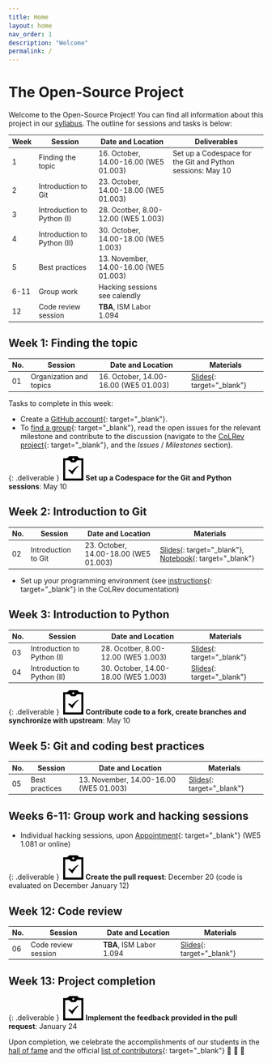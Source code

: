```yaml
---
title: Home
layout: home
nav_order: 1
description: "Welcome"
permalink: /
---
```


# The Open-Source Project

Welcome to the Open-Source Project! You can find all information about this project in our [syllabus](docs/syllabus.html).
The outline for sessions and tasks is below:

| Week | Session                     | Date and Location                      | Deliverables                                                                                                 |
| ---- | --------------------------- | -------------------------------------- | ------------------------------------------------------------------------------------------------------------ |
| 1    | Finding the topic           | 16. October, 14.00-16.00 (WE5 01.003)  | Set up a Codespace for the Git and Python sessions: May 10                                                   |
| 2    | Introduction to Git         | 23. October, 14.00-18.00 (WE5 01.003)  |                                                                                                              |
| 3    | Introduction to Python (I)  | 28. Ocotber, 8.00-12.00 (WE5 1.003)    |                                                                                                              |
| 4    | Introduction to Python (II) | 30. October, 14.00-18.00 (WE5 1.003)   |                                                                                                              |
| 5    | Best practices              | 13. November, 14.00-16.00 (WE5 01.003) |                                                                                                              |
| 6-11 | Group work                  | Hacking sessions see calendly          |                                                                                                              |
| 12   | Code review session         | **TBA**, ISM Labor 1.094               |                                                                                                              |


## Week 1: Finding the topic

| No. | Session                 | Date and Location                     | Materials                                           |
| --- | ----------------------- | ------------------------------------- | --------------------------------------------------- |
| 01  | Organization and topics | 16. October, 14.00-16.00 (WE5 01.003) | [Slides](output/01-topics.html){: target="_blank"} |

Tasks to complete in this week:

- Create a [GitHub account](https://github.com/signup){: target="_blank"}.
- To [find a group](https://digital-work-lab.github.io/open-source-project/output/01-topics.html#8){: target="_blank"}, read the open issues for the relevant milestone and contribute to the discussion (navigate to the [CoLRev project](https://github.com/CoLRev-Environment/colrev){: target="_blank"}, and the _Issues_ / _Milestones_ section).

{: .deliverable }
![tasks logo](assets/iconmonstr-clipboard-5.svg)**Set up a Codespace for the Git and Python sessions**: May 10

## Week 2: Introduction to Git

| No. | Session             | Date and Location                     | Materials                                                                                                      |
| --- | ------------------- | ------------------------------------- | -------------------------------------------------------------------------------------------------------------- |
| 02  | Introduction to Git | 23. October, 14.00-18.00 (WE5 01.003) | [Slides](output/02-git.html){: target="_blank"}, [Notebook](notebooks/git_branching.html){: target="_blank"} |

- Set up your programming environment (see [instructions](https://colrev-environment.github.io/colrev/dev_docs/setup.html){: target="_blank"} in the CoLRev documentation)

## Week 3: Introduction to Python

| No. | Session                     | Date and Location                    | Materials                                             |
| --- | --------------------------- | ------------------------------------ | ----------------------------------------------------- |
| 03  | Introduction to Python (I)  | 28. Ocotber, 8.00-12.00 (WE5 1.003)  | [Slides](output/03-python_1.html){: target="_blank"} |
| 04  | Introduction to Python (II) | 30. October, 14.00-18.00 (WE5 1.003) | [Slides](output/04-python_2.html){: target="_blank"} |

{: .deliverable }
![tasks logo](assets/iconmonstr-clipboard-5.svg)**Contribute code to a fork, create branches and synchronize with upstream**: May 10

## Week 5: Git and coding best practices

| No. | Session        | Date and Location                      | Materials                                                  |
| --- | -------------- | -------------------------------------- | ---------------------------------------------------------- |
| 05  | Best practices | 13. November, 14.00-16.00 (WE5 01.003) | [Slides](output/05-best_practice.html){: target="_blank"} |

## Weeks 6-11: Group work and hacking sessions

- Individual hacking sessions, upon [Appointment](https://calendly.com/gerit-wagner/30min){: target="_blank"} (WE5 1.081 or online)

{: .deliverable }
![tasks logo](assets/iconmonstr-clipboard-5.svg)**Create the pull request**: December 20 (code is evaluated on December January 12)

## Week 12: Code review

| No. | Session             | Date and Location        | Materials                                                  |
| --- | ------------------- | ------------------------ | ---------------------------------------------------------- |
| 06  | Code review session | **TBA**, ISM Labor 1.094 | [Slides](output/06-presentations.html){: target="_blank"} |

## Week 13: Project completion

{: .deliverable }
![tasks logo](assets/iconmonstr-clipboard-5.svg)**Implement the feedback provided in the pull request**: January 24

Upon completion, we celebrate the accomplishments of our students in the [hall of fame](docs/hall_of_fame.html) and the official [list of contributors](https://github.com/CoLRev-Environment/colrev?tab=readme-ov-file#contributors){: target="_blank"} 🎉 🍾 🎈
